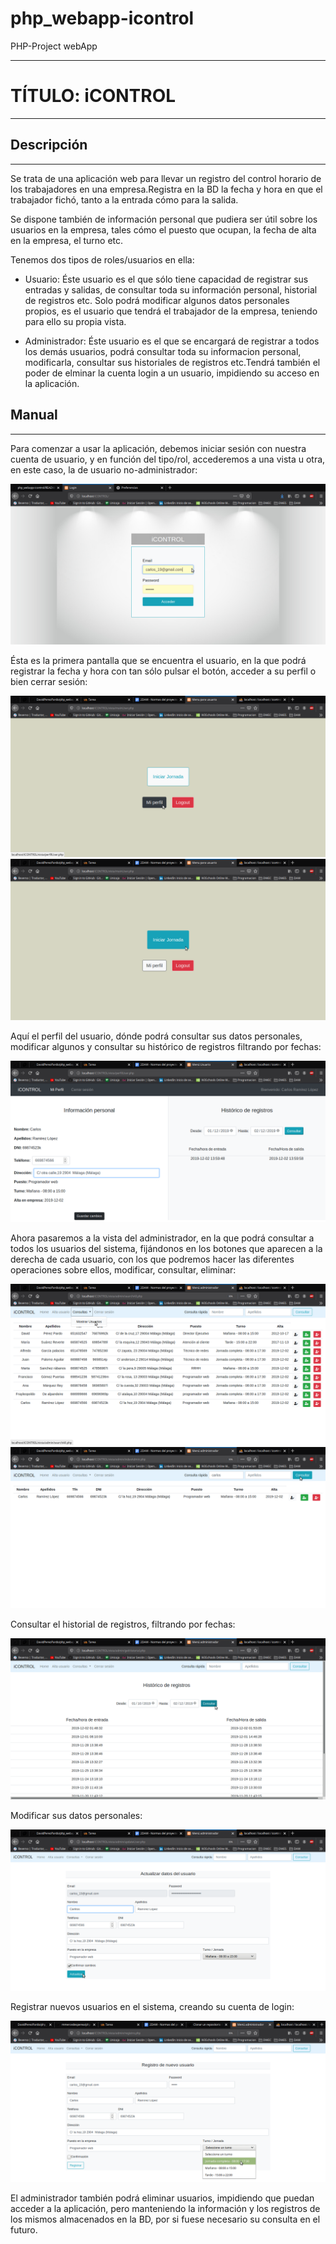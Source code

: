 # php_webapp-icontrol
PHP-Project webApp
<hr>
<h1>TÍTULO: iCONTROL</H1>
<hr>
<h2>Descripción</h2>
<hr>

<p>Se trata de una aplicación web para llevar un registro del control horario de los trabajadores en una empresa.Registra en la BD la fecha y hora en que el trabajador fichó, tanto a la entrada cómo para la salida.</p>
<p>Se dispone también de información personal que pudiera ser útil sobre los usuarios en la empresa, tales cómo el puesto que ocupan, la fecha de alta en la empresa, el turno etc.</p>
  
<p>Tenemos dos tipos de roles/usuarios en ella:</p>
 <ul> 
  <li>
    <p>Usuario: Éste usuario es el que sólo tiene capacidad de registrar sus entradas y salidas, de consultar toda su información personal, historial de registros etc. Solo podrá modificar algunos datos personales propios, es el usuario que tendrá el trabajador de la empresa, teniendo para ello su propia vista.</p>   
  </li>  
  <li>
  <p>Administrador: Éste usuario es el que se encargará de registrar a todos los demás usuarios, podrá consultar toda su informacion personal, modificarla, consultar sus historiales de registros etc.Tendrá también el poder de elminar la cuenta login a un usuario, impidiendo su acceso en la aplicación.</p> 
  </li>
  
  </ul>
  
  <h2>Manual</h2>
  <hr>
  <p>Para comenzar a usar la aplicación, debemos iniciar sesión con nuestra cuenta de usuario, y en función del tipo/rol, accederemos a una vista u otra, en este caso, la de usuario no-administrador:</p>
  <img src="https://github.com/DavidPerezPardo/php_webapp-icontrol/blob/master/capturas/Captura de pantalla de 2019-12-02 19-27-41.png"><br>
  <p>Ésta es la primera pantalla que se encuentra el usuario, en la que podrá registrar la fecha y hora con tan sólo pulsar el botón, acceder a su perfil o bien cerrar sesión:</p>
    <img src="https://github.com/DavidPerezPardo/php_webapp-icontrol/blob/master/capturas/Captura de pantalla de 2019-12-02 13-59-29.png">
        <img src="https://github.com/DavidPerezPardo/php_webapp-icontrol/blob/master/capturas/Captura de pantalla de 2019-12-02 13-59-45.png"><br>
   <p>Aquí el perfil del usuario, dónde podrá consultar sus datos personales, modificar algunos y consultar su histórico de registros filtrando por fechas:</p>
        <img src="https://github.com/DavidPerezPardo/php_webapp-icontrol/blob/master/capturas/Captura de pantalla de 2019-12-02 14-01-12.png"><br>
        
        
              
<p>Ahora pasaremos a la vista del administrador, en la que podrá consultar a todos los usuarios del sistema, fijándonos en los botones que aparecen a la derecha de cada usuario, con los que podremos hacer las diferentes operaciones sobre ellos, modificar, consultar, eliminar:</p>
<img src="https://github.com/DavidPerezPardo/php_webapp-icontrol/blob/master/capturas/Captura de pantalla de 2019-12-02 13-53-18.png"><br>
<img src="https://github.com/DavidPerezPardo/php_webapp-icontrol/blob/master/capturas/Captura de pantalla de 2019-12-02 13-53-53.png"><br>

<p>Consultar el historial de registros, filtrando por fechas:</p>
<img src="https://github.com/DavidPerezPardo/php_webapp-icontrol/blob/master/capturas/Captura de pantalla de 2019-12-02 13-57-31.png"><br>


<p>Modificar sus datos personales:</p>
<img src="https://github.com/DavidPerezPardo/php_webapp-icontrol/blob/master/capturas/Captura de pantalla de 2019-12-02 13-55-47.png"><br>

<p>Registrar nuevos usuarios en el sistema, creando su cuenta de login: </p>
<img src="https://github.com/DavidPerezPardo/php_webapp-icontrol/blob/master/capturas/Captura de pantalla de 2019-12-02 13-51-28.png"><br>
<p>El administrador también podrá eliminar usuarios, impidiendo que puedan acceder a la aplicación, pero manteniendo la información y los registros de los mismos almacenados en la BD, por si fuese necesario su consulta en el futuro.</p>


